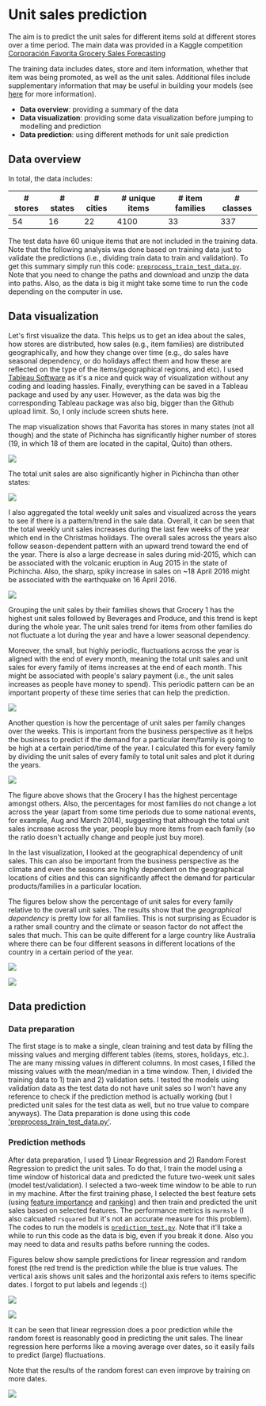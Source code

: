 # Unit sales prediction 

The aim is to predict the unit sales for different items sold at different stores over a time period. The main data was provided in a Kaggle competition [Corporación Favorita Grocery Sales Forecasting](https://www.kaggle.com/c/favorita-grocery-sales-forecasting/data) 

The training data includes dates, store and item information, whether that item was being promoted, as well as the unit sales. Additional files include supplementary information that may be useful in building your models (see [here](https://www.kaggle.com/c/favorita-grocery-sales-forecasting/data) for more information).

- **Data overview**: providing a summary of the data
- **Data visualization**: providing some data visualization before jumping to modelling and prediction
- **Data prediction**: using different methods for unit sale prediction

## Data overview  
In total, the data includes:

|# stores | # states | # cities |# unique items | # item families  | # classes |
|---------|----------|----------|---------------|------------------|-----------|
|54       | 16       |22        | 4100          | 33               | 337       |

The test data have 60 unique items that are not included in the training data. Note that the following analysis was done based on training data just to validate the predictions (i.e., dividing train data to train and validation). To get this summary simply run this code: [`preprocess_train_test_data.py`](codes/preprocess_train_test_data.py). Note that you need to change the paths and download and unzip the data into paths. Also, as the data is big it might take some time to run the code depending on the computer in use. 

## Data visualization
Let's first visualize the data. This helps us to get an idea about the sales, how stores are distributed, how sales (e.g., item families) are distributed geographically, and how they change over time (e.g., do sales have seasonal dependency, or do holidays affect them and how these are reflected on the type of the items/geographical regions, and etc). I used [Tableau Software](https://www.tableau.com) as it's a nice and quick way of visualization without any coding and loading hassles. Finally, everything can be saved in a Tableau package and used by any user. However, as the data was big the corresponding Tableau package was also big, bigger than the Github upload limit. So, I only include screen shuts here.

The map visualization shows that Favorita has stores in many states (not all though) and the state of Pichincha has significantly higher number of stores (19, in which 18 of them are located in the capital, Quito) than others.

![](images/img_01.png)


The total unit sales are also significantly higher in Pichincha than other states:



![](images/img_03.png)


I also aggregated the total weekly unit sales and visualized across the years to see if there is a pattern/trend in the sale data. Overall, it can be seen that the total weekly unit sales increases during the last few weeks of the year which end in the Christmas holidays. The overall sales across the years also follow season-dependent pattern with an upward trend toward the end of the year. There is also a large decrease in sales during mid-2015, which can be associated with the volcanic eruption in Aug 2015 in the state of Pichincha. Also, the sharp, spiky increase in sales on ~18 April 2016 might be associated with the earthquake on 16 April 2016.


![](images/img_04.png)


Grouping the unit sales by their families shows that Grocery 1  has the highest unit sales followed by Beverages and Produce, and this trend is kept during the whole year. The unit sales trend for items from other families do not fluctuate a lot during the year and have a lower seasonal dependency.

Moreover, the small, but highly periodic, fluctuations across the year is aligned with the end of every month, meaning the total unit sales and unit sales for every family of items increases at the end of each month. This might be associated with people's salary payment (i.e., the unit sales increases as people have money to spend). This periodic pattern can be an important property of these time series that can help the prediction. 


![](images/img_05.png)

Another question is how the percentage of unit sales per family changes over the weeks. This is important from the business perspective as it helps the business to predict if the demand for a particular item/family is going to be high at a certain period/time of the year. I calculated this for every family by dividing the unit sales of every family to total unit sales and plot it during the years.

![](images/img_09.png)


The figure above shows that the Grocery I has the highest percentage amongst others. Also, the percentages for most families do not change a lot across the year (apart from some time periods due to some national events, for example, Aug and March 2014), suggesting that although the total unit sales increase across the year, people buy more items from each family (so the ratio doesn't actually change and people just buy more).


In the last visualization, I looked at the geographical dependency of unit sales. This can also be important from the business perspective as the climate and even the seasons are highly dependent on the geographical locations of cities and this can significantly affect the demand for particular products/families in a particular location.   

The figures below show the percentage of unit sales for every family relative to the overall unit sales. The results show that the *geographical dependency* is pretty low for all families. This is not surprising as Ecuador is a rather small country and the climate or season factor do not affect the sales that much. This can be quite different for a large country like Australia where there can be four different seasons in different locations of the country in a certain period of the year. 

![](images/img_07.png)

![](images/img_08.png)

## Data prediction 
### Data preparation
The first stage is to make a single, clean training and test data by filling the missing values and merging different tables (items, stores, holidays, etc.). The are many missing values in different columns. In most cases, I filled the missing values with the mean/median in a time window. Then, I divided the training data to 1) train and 2) validation sets. I tested the models using validation data as the test data do not have unit sales so I won't have any reference to check if the prediction method is actually working (but I predicted unit sales for the test data as well, but no true value to compare anyways). The Data preparation is done using this code ['preprocess_train_test_data.py'](codes/preprocess_train_test_data.py).

### Prediction methods
After data preparation, I used 1) Linear Regression and 2) Random Forest Regression to predict the unit sales. To do that, I train the model using a time window of historical data and predicted the future two-week unit sales (model test/validation). I selected a two-week time window to be able to run in my machine. After the first training phase, I selected the best feature sets (using [feature importance](https://scikit-learn.org/stable/modules/generated/sklearn.ensemble.RandomForestClassifier.html#sklearn.ensemble.RandomForestClassifier.feature_importances_) and [ranking](https://scikit-learn.org/stable/modules/generated/sklearn.feature_selection.RFE.html)) and then train and predicted the unit sales based on selected features. The performance metrics is `nwrmsle` (I also calcuated `rsquared` but it's not an accurate measure for this problem). The codes to run the models is [`prediction_test.py`](codes/prediction_test.py). Note that it'll take a while to run this code as the data is big, even if you break it done. Also you may need to data and results paths before running the codes.

Figures below show sample predictions for linear regression and random forest (the red trend is the prediction while the blue is true values. The vertical axis shows unit sales and the horizontal axis refers to items specific dates. I forgot to put labels and legends :()

![](images/LinearRegression.png)

![](images/RandomForestRegressor.png)

It can be seen that linear regression does a poor prediction while the random forest is reasonably good in predicting the unit sales. The linear regression here performs like a moving average over dates, so it easily fails to predict (large) fluctuations.

Note that the results of the random forest can even improve by training on more dates. 

![](images/scores.png)
  















